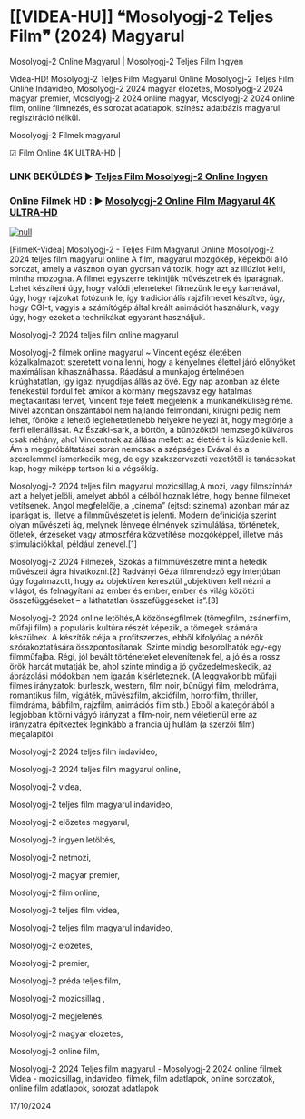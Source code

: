 # [[VIDEA-HU]] ❝Mosolyogj-2 Teljes Film❞ (2024) Magyarul




Mosolyogj-2 Online Magyarul | Mosolyogj-2 Teljes Film Ingyen

Videa-HD! Mosolyogj-2 Teljes Film Magyarul Online Mosolyogj-2 Teljes Film Online Indavideo, Mosolyogj-2 2024 magyar elozetes, Mosolyogj-2 2024 magyar premier, Mosolyogj-2 2024 online magyar, Mosolyogj-2 2024 online film, online filmnézés, és sorozat adatlapok, színész adatbázis magyarul regisztráció nélkül.

Mosolyogj-2 Filmek magyarul

☑ Film Online 4K ULTRA-HD |

### LINK BEKÜLDÉS ▶️ [Teljes Film Mosolyogj-2 Online Ingyen](https://t.co/6NGQf5swSQ)

### Online Filmek HD : ▶️ [Mosolyogj-2 Online Film Magyarul 4K ULTRA-HD](https://t.co/6NGQf5swSQ)

[![null](https://static.wixstatic.com/media/855a25_043b5abeb4ae4d35ac003198e7fe56ed~mv2.gif)](https://t.co/6NGQf5swSQ)

[FilmeK-Videa] Mosolyogj-2 - Teljes Film Magyarul Online Mosolyogj-2 2024 teljes film magyarul online A film, magyarul mozgókép, képekből álló sorozat, amely a vásznon olyan gyorsan változik, hogy azt az illúziót kelti, mintha mozogna. A filmet egyszerre tekintjük művészetnek és iparágnak. Lehet készíteni úgy, hogy valódi jeleneteket filmezünk le egy kamerával, úgy, hogy rajzokat fotózunk le, így tradicionális rajzfilmeket készítve, úgy, hogy CGI-t, vagyis a számítógép által kreált animációt használunk, vagy úgy, hogy ezeket a technikákat egyaránt használjuk.

Mosolyogj-2 2024 teljes film online magyarul

Mosolyogj-2 filmek online magyarul ~ Vincent egész életében közalkalmazott szeretett volna lenni, hogy a kényelmes élettel járó előnyöket maximálisan kihasználhassa. Ráadásul a munkajog értelmében kirúghatatlan, így igazi nyugdíjas állás az övé. Egy nap azonban az élete fenekestül fordul fel: amikor a kormány megszavaz egy hatalmas megtakarítási tervet, Vincent feje felett megjelenik a munkanélküliség réme. Mivel azonban önszántából nem hajlandó felmondani, kirúgni pedig nem lehet, főnöke a lehető leglehetetlenebb helyekre helyezi át, hogy megtörje a férfi ellenállását. Az Északi-sark, a börtön, a bűnözőktől hemzsegő külváros csak néhány, ahol Vincentnek az állása mellett az életéért is küzdenie kell. Ám a megpróbáltatásai során nemcsak a szépséges Evával és a szerelemmel ismerkedik meg, de egy szakszervezeti vezetőtől is tanácsokat kap, hogy miképp tartson ki a végsőkig.

Mosolyogj-2 2024 teljes film magyarul mozicsillag,A mozi, vagy filmszínház azt a helyet jelöli, amelyet abból a célból hoznak létre, hogy benne filmeket vetítsenek. Angol megfelelője, a „cinema” (ejtsd: szinema) azonban már az iparágat is, illetve a filmművészetet is jelenti. Modern definíciója szerint olyan művészeti ág, melynek lényege élmények szimulálása, történetek, ötletek, érzéseket vagy atmoszféra közvetítése mozgóképpel, illetve más stimulációkkal, például zenével.[1]

Mosolyogj-2 2024 Filmezek, Szokás a filmművészetre mint a hetedik művészeti ágra hivatkozni.[2] Radványi Géza filmrendező egy interjúban úgy fogalmazott, hogy az objektíven keresztül „objektíven kell nézni a világot, és felnagyítani az ember és ember, ember és világ közötti összefüggéseket – a láthatatlan összefüggéseket is”.[3]

Mosolyogj-2 2024 online letöltés,A közönségfilmek (tömegfilm, zsánerfilm, műfaji film) a populáris kultúra részét képezik, a tömegek számára készülnek. A készítők célja a profitszerzés, ebből kifolyólag a nézők szórakoztatására összpontosítanak. Szinte mindig besorolhatók egy-egy filmműfajba. Régi, jól bevált történeteket elevenítenek fel, a jó és a rossz örök harcát mutatják be, ahol szinte mindig a jó győzedelmeskedik, az ábrázolási módokban nem igazán kísérleteznek. (A leggyakoribb műfaji filmes irányzatok: burleszk, western, film noir, bűnügyi film, melodráma, romantikus film, vígjáték, művészfilm, akciófilm, horrorfilm, thriller, filmdráma, bábfilm, rajzfilm, animációs film stb.) Ebből a kategóriából a legjobban kitörni vágyó irányzat a film-noir, nem véletlenül erre az irányzatra építkeztek leginkább a francia új hullám (a szerzői film) megalapítói.

Mosolyogj-2 2024 teljes film indavideo,

Mosolyogj-2 2024 teljes film magyarul online,

Mosolyogj-2 videa,

Mosolyogj-2 teljes film magyarul indavideo,

Mosolyogj-2 előzetes magyarul,

Mosolyogj-2 ingyen letöltés,

Mosolyogj-2 netmozi,

Mosolyogj-2 magyar premier,

Mosolyogj-2 film online,

Mosolyogj-2 teljes film videa,

Mosolyogj-2 teljes film magyarul indavideo,

Mosolyogj-2 elozetes,

Mosolyogj-2 premier,

Mosolyogj-2 préda teljes film,

Mosolyogj-2 mozicsillag ,

Mosolyogj-2 megjelenés,

Mosolyogj-2 magyar elozetes,

Mosolyogj-2 online film,

Mosolyogj-2 2024 Teljes film magyarul - Mosolyogj-2 2024 online filmek Videa - mozicsillag, indavideo, filmek, film adatlapok, online sorozatok, online film adatlapok, sorozat adatlapok

17/10/2024
